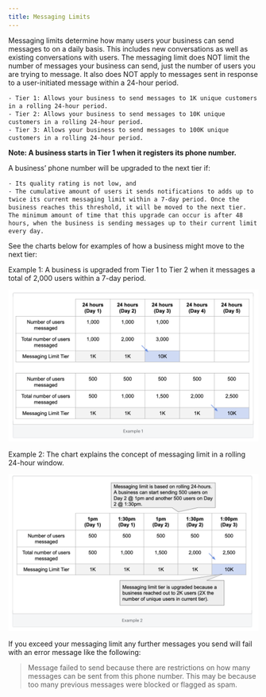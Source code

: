 ```yaml
---
title: Messaging Limits
---
```


Messaging limits determine how many users your business can send messages to on a daily basis. This includes new conversations as well as existing conversations with users. The messaging limit does NOT limit the number of messages your business can send, just the number of users you are trying to message. It also does NOT apply to messages sent in response to a user-initiated message within a 24-hour period.

    - Tier 1: Allows your business to send messages to 1K unique customers in a rolling 24-hour period.
    - Tier 2: Allows your business to send messages to 10K unique customers in a rolling 24-hour period.
    - Tier 3: Allows your business to send messages to 100K unique customers in a rolling 24-hour period.

**Note: A business starts in Tier 1 when it registers its phone number.**

A business’ phone number will be upgraded to the next tier if:

    - Its quality rating is not low, and
    - The cumulative amount of users it sends notifications to adds up to twice its current messaging limit within a 7-day period. Once the business reaches this threshold, it will be moved to the next tier. The minimum amount of time that this upgrade can occur is after 48 hours, when the business is sending messages up to their current limit every day.

See the charts below for examples of how a business might move to the next tier:

Example 1: A business is upgraded from Tier 1 to Tier 2 when it messages a total of 2,000 users within a 7-day period.

![image](whatsapp-http-rest\images\tier-example-1.png)

Example 2: The chart explains the concept of messaging limit in a rolling 24-hour window.

![image](whatsapp-http-rest\images\tier-example-2.png)

If you exceed your messaging limit any further messages you send will fail with an error message like the following:

> Message failed to send because there are restrictions on how many messages can be sent from this phone number. This may be because too many previous messages were blocked or flagged as spam.
